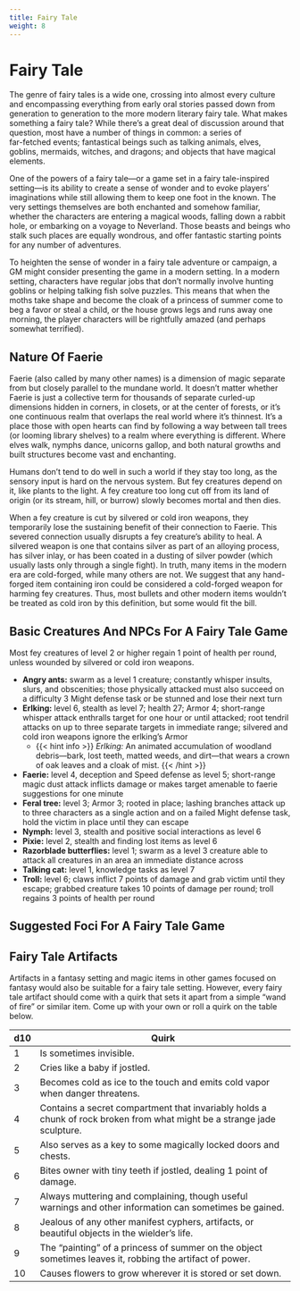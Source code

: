 ```yaml
---
title: Fairy Tale
weight: 8
---
```


# Fairy Tale

The genre of fairy tales is a wide one, crossing into almost every culture and encompassing everything from early oral stories passed down from generation to generation to the more modern literary fairy tale. What makes something a fairy tale? While there’s a great deal of discussion around that question, most have a number of things in common: a series of  
far-fetched events; fantastical beings such as talking animals, elves, goblins, mermaids, witches, and dragons; and objects that have magical elements.

One of the powers of a fairy tale—or a game set in a fairy tale-inspired setting—is its ability to create a sense of wonder and to evoke players’ imaginations while still allowing them to keep one foot in the known. The very settings themselves are both enchanted and somehow familiar, whether the characters are entering a magical woods, falling down a rabbit hole, or embarking on a voyage to Neverland. Those beasts and beings who stalk such places are equally wondrous, and offer fantastic starting points for any number of adventures.

To heighten the sense of wonder in a fairy tale adventure or campaign, a GM might consider presenting the game in a modern setting. In a modern setting, characters have regular jobs that don’t normally involve hunting goblins or helping talking fish solve puzzles. This means that when the moths take shape and become the cloak of a princess of summer come to beg a favor or steal a child, or the house grows legs and runs away one morning, the player characters will be rightfully amazed (and perhaps somewhat terrified).

## Nature Of Faerie

Faerie (also called by many other names) is a dimension of magic separate from but closely parallel to the mundane world. It doesn’t matter whether Faerie is just a collective term for thousands of separate curled-up dimensions hidden in corners, in closets, or at the center of forests, or it’s one continuous realm that overlaps the real world where it’s thinnest. It’s a place those with open hearts can find by following a way between tall trees (or looming library shelves) to a realm where everything is different. Where elves walk, nymphs dance, unicorns gallop, and both natural growths and built structures become vast and enchanting.

Humans don’t tend to do well in such a world if they stay too long, as the sensory input is hard on the nervous system. But fey creatures depend on it, like plants to the light. A fey creature too long cut off from its land of origin (or its stream, hill, or burrow) slowly becomes mortal and then dies.

When a fey creature is cut by silvered or cold iron weapons, they temporarily lose the sustaining benefit of their connection to Faerie. This severed connection usually disrupts a fey creature’s ability to heal. A silvered weapon is one that contains silver as part of an alloying process, has silver inlay, or has been coated in a dusting of silver powder (which usually lasts only through a single fight). In truth, many items in the modern era are cold-forged, while many others are not. We suggest that any hand-forged item containing iron could be considered a cold-forged weapon for harming fey creatures. Thus, most bullets and other modern items wouldn’t be treated as cold iron by this definition, but some would fit the bill.

## Basic Creatures And NPCs For A Fairy Tale Game

Most fey creatures of level 2 or higher regain 1 point of health per round, unless wounded by silvered or cold iron weapons.

* **Angry ants:** swarm as a level 1 creature; constantly whisper insults, slurs, and obscenities; those physically attacked must also succeed on a difficulty 3 Might defense task or be stunned and lose their next turn
* **Erlking:** level 6, stealth as level 7; health 27; Armor 4; short-range whisper attack enthralls target for one hour or until attacked; root tendril attacks on up to three separate targets in immediate range; silvered and cold iron weapons ignore the erlking’s Armor
  * {{< hint info >}} *Erlking:* An animated accumulation of woodland debris—bark, lost teeth, matted weeds, and dirt—that wears a crown of oak leaves and a cloak of mist. {{< /hint >}}
* **Faerie:** level 4, deception and Speed defense as level 5; short-range magic dust attack inflicts damage or makes target amenable to faerie suggestions for one minute
* **Feral tree:** level 3; Armor 3; rooted in place; lashing branches attack up to three characters as a single action and on a failed Might defense task, hold the victim in place until they can escape
* **Nymph:** level 3, stealth and positive social interactions as level 6
* **Pixie:** level 2, stealth and finding lost items as level 6
* **Razorblade butterflies:** level 1; swarm as a level 3 creature able to attack all creatures in an area an immediate distance across
* **Talking cat:** level 1, knowledge tasks as level 7
* **Troll:** level 6; claws inflict 7 points of damage and grab victim until they escape; grabbed creature takes 10 points of damage per round; troll regains 3 points of health per round

## Suggested Foci For A Fairy Tale Game
<!-- TODO: Missing section? -->

## Fairy Tale Artifacts

Artifacts in a fantasy setting and magic items in other games focused on fantasy would also be suitable for a fairy tale setting. However, every fairy tale artifact should come with a quirk that sets it apart from a simple “wand of fire” or similar item. Come up with your own or roll a quirk on the table below.

| d10 | Quirk                                                                                                                   |
|-----|-------------------------------------------------------------------------------------------------------------------------|
| 1   | Is sometimes invisible.                                                                                                 |
| 2   | Cries like a baby if jostled.                                                                                           |
| 3   | Becomes cold as ice to the touch and emits cold vapor when danger threatens.                                            |
| 4   | Contains a secret compartment that invariably holds a chunk of rock broken from what might be a strange jade sculpture. |
| 5   | Also serves as a key to some magically locked doors and chests.                                                         |
| 6   | Bites owner with tiny teeth if jostled, dealing 1 point of damage.                                                      |
| 7   | Always muttering and complaining, though useful warnings and other information can sometimes be gained.                 |
| 8   | Jealous of any other manifest cyphers, artifacts, or beautiful objects in the wielder’s life.                           |
| 9   | The “painting” of a princess of summer on the object sometimes leaves it, robbing the artifact of power.                |
| 10  | Causes flowers to grow wherever it is stored or set down.                                                               |
